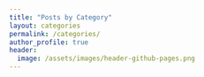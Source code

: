 ```yaml
---
title: "Posts by Category"
layout: categories
permalink: /categories/
author_profile: true
header:
  image: /assets/images/header-github-pages.png
---
```

